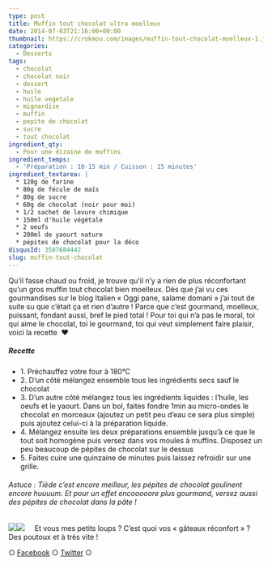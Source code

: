 ```yaml
---
type: post
title: Muffin tout chocolat ultra moelleux
date: 2014-07-03T21:16:00+00:00
thumbnail: https://crokmou.com/images/muffin-tout-chocolat-moelleux-1.jpg
categories:
  - Desserts
tags:
  - chocolat
  - chocolat noir
  - dessert
  - huile
  - huile vegetale
  - mignardise
  - muffin
  - pepite de chocolat
  - sucre
  - tout chocolat
ingredient_qty:
  - Pour une dizaine de muffins
ingredient_temps:
  - 'Préparation : 10-15 min / Cuisson : 15 minutes'
ingredient_textarea: |
  * 120g de farine
  * 80g de fécule de maïs
  * 80g de sucre
  * 60g de chocolat (noir pour moi)
  * 1/2 sachet de levure chimique
  * 150ml d'huile végétale
  * 2 oeufs
  * 200ml de yaourt nature
  * pépites de chocolat pour la déco
disqusId: 3587684442
slug: muffin-tout-chocolat
---
```


Qu’il fasse chaud ou froid, je trouve qu’il n’y a rien de plus réconfortant qu’un gros muffin tout chocolat bien moelleux. Dès que j’ai vu ces gourmandises sur le blog Italien « Oggi pane, salame domani » j’ai tout de suite su que c’était ça et rien d’autre ! Parce que c’est gourmand, moelleux, puissant, fondant aussi, bref le pied total ! Pour toi qui n’a pas le moral, toi qui aime le chocolat, toi le gourmand, toi qui veut simplement faire plaisir, voici la recette  ❤

##### Recette

* 1\. Préchauffez votre four à 180°C
* 2\. D’un côté mélangez ensemble tous les ingrédients secs sauf le chocolat
* 3\. D’un autre côté mélangez tous les ingrédients liquides : l’huile, les oeufs et le yaourt. Dans un bol, faites fondre 1min au micro-ondes le chocolat en morceaux (ajoutez un petit peu d’eau ce sera plus simple) puis ajoutez celui-ci à la préparation liquide.
* 4\. Mélangez ensuite les deux préparations ensemble jusqu’à ce que le tout soit homogène puis versez dans vos moules à muffins. Disposez un peu beaucoup de pépites de chocolat sur le dessus
* 5\. Faites cuire une quinzaine de minutes puis laissez refroidir sur une grille.

###### Astuce : Tiède c’est encore meilleur, les pépites de chocolat goulinent encore huuuum. Et pour un effet encooooore plus gourmand, versez aussi des pépites de chocolat dans la pâte !

![](http://www.crokmou.com/wp-content/uploads/2015/03/muffin-tout-chocolat-moelleux-2.jpg)![](http://www.crokmou.com/wp-content/uploads/2015/03/muffin-tout-chocolat-moelleux.jpg)     Et vous mes petits loups ? C’est quoi vos « gâteaux réconfort » ? Des poutoux et à très vite !

○ [Facebook](https://www.facebook.com/crokmou.blog) ○ [Twitter](https://twitter.com/Crokmou) ○